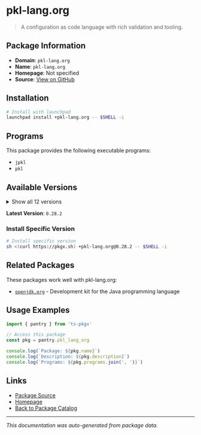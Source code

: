 # pkl-lang.org

> A configuration as code language with rich validation and tooling.

## Package Information

- **Domain**: `pkl-lang.org`
- **Name**: `pkl-lang.org`
- **Homepage**: Not specified
- **Source**: [View on GitHub](https://github.com/pkgxdev/pantry/tree/main/projects/pkl-lang.org/package.yml)

## Installation

```bash
# Install with launchpad
launchpad install +pkl-lang.org -- $SHELL -i
```

## Programs

This package provides the following executable programs:

- `jpkl`
- `pkl`

## Available Versions

<details>
<summary>Show all 12 versions</summary>

- `0.28.2`, `0.28.1`, `0.28.0`, `0.27.2`, `0.27.1`
- `0.27.0`, `0.26.3`, `0.26.2`, `0.26.1`, `0.26.0`
- `0.25.3`, `0.25.2`

</details>

**Latest Version**: `0.28.2`

### Install Specific Version

```bash
# Install specific version
sh <(curl https://pkgx.sh) +pkl-lang.org@0.28.2 -- $SHELL -i
```

## Related Packages

These packages work well with pkl-lang.org:

- [`openjdk.org`](openjdkorg.md) - Development kit for the Java programming language

## Usage Examples

```typescript
import { pantry } from 'ts-pkgx'

// Access this package
const pkg = pantry.pkl_lang_org

console.log(`Package: ${pkg.name}`)
console.log(`Description: ${pkg.description}`)
console.log(`Programs: ${pkg.programs.join(', ')}`)
```

## Links

- [Package Source](https://github.com/pkgxdev/pantry/tree/main/projects/pkl-lang.org/package.yml)
- [Homepage](#)
- [Back to Package Catalog](../package-catalog.md)

---

*This documentation was auto-generated from package data.*

